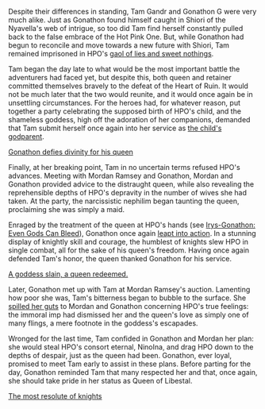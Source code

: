 <!-- title: Immortal Game -->

Despite their differences in standing, Tam Gandr and Gonathon G were very much alike. Just as Gonathon found himself caught in Shiori of the Nyavella's web of intrigue, so too did Tam find herself constantly pulled back to the false embrace of the Hot Pink One. But, while Gonathon had begun to reconcile and move towards a new future with Shiori, Tam remained imprisoned in HPO's [gaol of lies and sweet nothings](https://www.youtube.com/watch?v=rDdbFYqcAyI&t=4635s).

Tam began the day late to what would be the most important battle the adventurers had faced yet, but despite this, both queen and retainer committed themselves bravely to the defeat of the Heart of Ruin. It would not be much later that the two would reunite, and it would once again be in unsettling circumstances. For the heroes had, for whatever reason, put together a party celebrating the supposed birth of HPO's child, and the shameless goddess, high off the adoration of her companions, demanded that Tam submit herself once again into her service as [the child's godparent](https://youtu.be/rDdbFYqcAyI?t=7523).

[Gonathon defies divinity for his queen](#embed:https://www.youtube.com/watch?v=rDdbFYqcAyI&t=7568s)

Finally, at her breaking point, Tam in no uncertain terms refused HPO's advances. Meeting with Mordan Ramsey and Gonathon, Mordan and Gonathon provided advice to the distraught queen, while also revealing the reprehensible depths of HPO's depravity in the number of wives she had taken. At the party, the narcissistic nephilim began taunting the queen, proclaiming she was simply a maid.

Enraged by the treatment of the queen at HPO's hands (see [Irys-Gonathon: Even Gods Can Bleed](#edge:irys-gigi)), Gonathon once again [leapt into action](https://youtu.be/rDdbFYqcAyI?t=8983). In a stunning display of knightly skill and courage, the humblest of knights slew HPO in single combat, all for the sake of his queen's freedom. Having once again defended Tam's honor, the queen thanked Gonathon for his service.

[A goddess slain, a queen redeemed.](#embed:https://youtu.be/rDdbFYqcAyI?t=9277)

Later, Gonathon met up with Tam at Mordan Ramsey's auction. Lamenting how poor she was, Tam's bitterness began to bubble to the surface. She [spilled her guts](https://youtu.be/rDdbFYqcAyI?t=12978) to Mordan and Gonathon concerning HPO's true feelings: the immoral imp had dismissed her and the queen's love as simply one of many flings, a mere footnote in the goddess's escapades.

Wronged for the last time, Tam confided in Gonathon and Mordan her plan: she would steal HPO's consort eternal, NinoIna, and drag HPO down to the depths of despair, just as the queen had been. Gonathon, ever loyal, promised to meet Tam early to assist in these plans. Before parting for the day, Gonathon reminded Tam that many respected her and that, once again, she should take pride in her status as Queen of Libestal.

[The most resolute of knights](#embed:https://youtu.be/rDdbFYqcAyI?t=13750)
